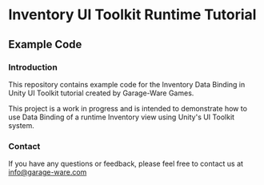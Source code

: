 # Inventory UI Toolkit Runtime Tutorial
## Example Code
### Introduction
This repository contains example code for the Inventory Data Binding in Unity UI Toolkit tutorial created by Garage-Ware Games.

This project is a work in progress and is intended to demonstrate how to use Data Binding of a runtime Inventory view using Unity's UI Toolkit system.

### Contact
If you have any questions or feedback, please feel free to contact us at info@garage-ware.com
